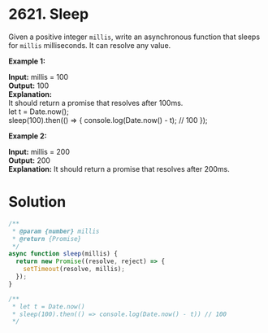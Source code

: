 # 2621. Sleep

Given a positive integer `millis`, write an asynchronous function that sleeps for `millis` milliseconds. It can resolve any value.

**Example 1:**

**Input:** millis = 100 <br>
**Output:** 100<br>
**Explanation:** <br>
It should return a promise that resolves after 100ms.<br>
let t = Date.now();<br>
sleep(100).then(() => {
console.log(Date.now() - t); // 100
});<br>

**Example 2:**

**Input:** millis = 200 <br>
**Output:** 200<br>
**Explanation:** It should return a promise that resolves after 200ms.<br>

# Solution

```js
/**
 * @param {number} millis
 * @return {Promise}
 */
async function sleep(millis) {
  return new Promise((resolve, reject) => {
    setTimeout(resolve, millis);
  });
}

/**
 * let t = Date.now()
 * sleep(100).then(() => console.log(Date.now() - t)) // 100
 */
```
